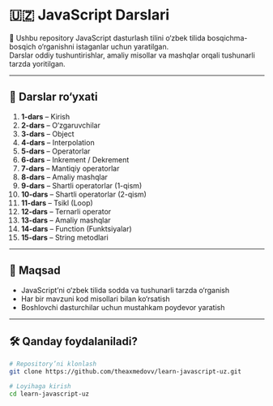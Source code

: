 # 🇺🇿 JavaScript Darslari

📘 Ushbu repository JavaScript dasturlash tilini o‘zbek tilida bosqichma-bosqich o‘rganishni istaganlar uchun yaratilgan.  
Darslar oddiy tushuntirishlar, amaliy misollar va mashqlar orqali tushunarli tarzda yoritilgan.

---

## 📂 Darslar ro‘yxati

1. **1-dars** – Kirish  
2. **2-dars** – O‘zgaruvchilar  
3. **3-dars** – Object  
4. **4-dars** – Interpolation  
5. **5-dars** – Operatorlar  
6. **6-dars** – Inkrement / Dekrement  
7. **7-dars** – Mantiqiy operatorlar  
8. **8-dars** – Amaliy mashqlar  
9. **9-dars** – Shartli operatorlar (1-qism)  
10. **10-dars** – Shartli operatorlar (2-qism)  
11. **11-dars** – Tsikl (Loop)  
12. **12-dars** – Ternarli operator  
13. **13-dars** – Amaliy mashqlar  
14. **14-dars** – Function (Funktsiyalar)  
15. **15-dars** – String metodlari  

---

## 🚀 Maqsad

- JavaScript’ni o‘zbek tilida sodda va tushunarli tarzda o‘rganish  
- Har bir mavzuni kod misollari bilan ko‘rsatish  
- Boshlovchi dasturchilar uchun mustahkam poydevor yaratish  

---

## 🛠 Qanday foydalaniladi?

```bash
# Repository’ni klonlash
git clone https://github.com/theaxmedovv/learn-javascript-uz.git

# Loyihaga kirish
cd learn-javascript-uz
